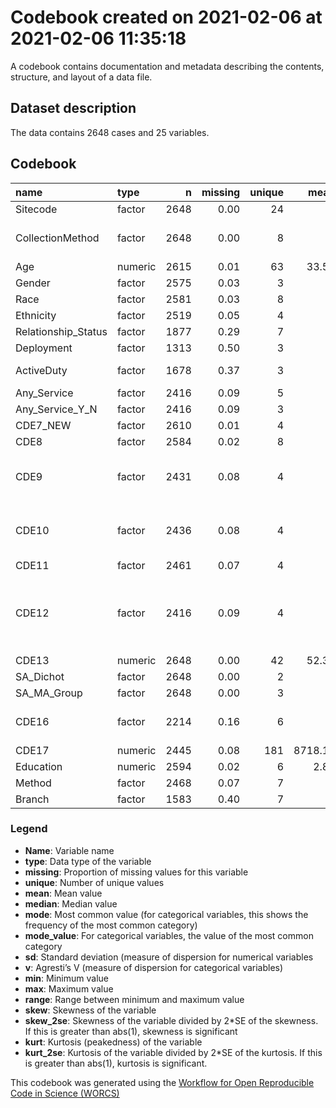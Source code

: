 Codebook created on 2021-02-06 at 2021-02-06 11:35:18
================

A codebook contains documentation and metadata describing the contents,
structure, and layout of a data file.

## Dataset description

The data contains 2648 cases and 25 variables.

## Codebook

| name                 | type    |    n | missing | unique |    mean | median | mode | mode\_value                                                         |        sd |    v | min |      max |    range |  skew | skew\_2se |    kurt | kurt\_2se |
| :------------------- | :------ | ---: | ------: | -----: | ------: | -----: | ---: | :------------------------------------------------------------------ | --------: | ---: | --: | -------: | -------: | ----: | --------: | ------: | --------: |
| Sitecode             | factor  | 2648 |    0.00 |     24 |         |        |  617 | 25                                                                  |           | 0.87 |     |          |          |       |           |         |           |
| CollectionMethod     | factor  | 2648 |    0.00 |      8 |         |        | 1162 | computer administrated self-report (1)                              |           | 0.70 |     |          |          |       |           |         |           |
| Age                  | numeric | 2615 |    0.01 |     63 |   33.56 |     29 |   29 |                                                                     |     13.71 |      |  18 |       88 |       70 |  0.92 |      9.56 |  \-0.25 |    \-1.32 |
| Gender               | factor  | 2575 |    0.03 |      3 |         |        | 1561 | Male                                                                |           | 0.48 |     |          |          |       |           |         |           |
| Race                 | factor  | 2581 |    0.03 |      8 |         |        | 1767 | White/Caucasian                                                     |           | 0.50 |     |          |          |       |           |         |           |
| Ethnicity            | factor  | 2519 |    0.05 |      4 |         |        | 2232 | Non-Hispanic                                                        |           | 0.20 |     |          |          |       |           |         |           |
| Relationship\_Status | factor  | 1877 |    0.29 |      7 |         |        |  771 |                                                                     |           | 0.68 |     |          |          |       |           |         |           |
| Deployment           | factor  | 1313 |    0.50 |      3 |         |        | 1335 |                                                                     |           | 0.50 |     |          |          |       |           |         |           |
| ActiveDuty           | factor  | 1678 |    0.37 |      3 |         |        | 1160 | Classified as active duty                                           |           | 0.43 |     |          |          |       |           |         |           |
| Any\_Service         | factor  | 2416 |    0.09 |      5 |         |        |  831 | Veteran                                                             |           | 0.67 |     |          |          |       |           |         |           |
| Any\_Service\_Y\_N   | factor  | 2416 |    0.09 |      3 |         |        | 1645 | SM or Veteran                                                       |           | 0.43 |     |          |          |       |           |         |           |
| CDE7\_NEW            | factor  | 2610 |    0.01 |      4 |         |        |  945 | \= “No”                                                             |           | 0.66 |     |          |          |       |           |         |           |
| CDE8                 | factor  | 2584 |    0.02 |      8 |         |        |  534 | likely                                                              |           | 0.83 |     |          |          |       |           |         |           |
| CDE9                 | factor  | 2431 |    0.08 |      4 |         |        | 1248 | I thought that death was probable or certain                        |           | 0.59 |     |          |          |       |           |         |           |
| CDE10                | factor  | 2436 |    0.08 |      4 |         |        | 1246 | I believed what I did equaled or exceeded what would be lethal      |           | 0.58 |     |          |          |       |           |         |           |
| CDE11                | factor  | 2461 |    0.07 |      4 |         |        | 1200 | I intended to die.                                                  |           | 0.55 |     |          |          |       |           |         |           |
| CDE12                | factor  | 2416 |    0.09 |      4 |         |        | 1127 | I was uncertain whether death could be avoided by medical attention |           | 0.64 |     |          |          |       |           |         |           |
| CDE13                | numeric | 2648 |    0.00 |     42 |   52.34 |      2 |    2 |                                                                     |   1436.39 |      |   1 |    42865 |    42864 | 29.63 |    311.43 |  876.61 |   4608.29 |
| SA\_Dichot           | factor  | 2648 |    0.00 |      2 |         |        | 2648 | Yes                                                                 |           | 0.00 |     |          |          |       |           |         |           |
| SA\_MA\_Group        | factor  | 2648 |    0.00 |      3 |         |        | 1533 | Multiple SA                                                         |           | 0.49 |     |          |          |       |           |         |           |
| CDE16                | factor  | 2214 |    0.16 |      6 |         |        |  793 | No medical attention required                                       |           | 0.75 |     |          |          |       |           |         |           |
| CDE17                | numeric | 2445 |    0.08 |    181 | 8718.19 |      2 |    2 |                                                                     | 286653.97 |      |   0 | 10000000 | 10000000 | 34.65 |    349.99 | 1204.33 |   6084.04 |
| Education            | numeric | 2594 |    0.02 |      6 |    2.84 |      3 |    3 |                                                                     |      0.89 |      |   1 |        5 |        4 |  0.32 |      3.38 |    0.22 |      1.12 |
| Method               | factor  | 2468 |    0.07 |      7 |         |        | 1225 | Overdose                                                            |           | 0.69 |     |          |          |       |           |         |           |
| Branch               | factor  | 1583 |    0.40 |      7 |         |        | 1065 |                                                                     |           | 0.64 |     |          |          |       |           |         |           |

### Legend

  - **Name**: Variable name
  - **type**: Data type of the variable
  - **missing**: Proportion of missing values for this variable
  - **unique**: Number of unique values
  - **mean**: Mean value
  - **median**: Median value
  - **mode**: Most common value (for categorical variables, this shows
    the frequency of the most common category)
  - **mode\_value**: For categorical variables, the value of the most
    common category
  - **sd**: Standard deviation (measure of dispersion for numerical
    variables
  - **v**: Agresti’s V (measure of dispersion for categorical variables)
  - **min**: Minimum value
  - **max**: Maximum value
  - **range**: Range between minimum and maximum value
  - **skew**: Skewness of the variable
  - **skew\_2se**: Skewness of the variable divided by 2\*SE of the
    skewness. If this is greater than abs(1), skewness is significant
  - **kurt**: Kurtosis (peakedness) of the variable
  - **kurt\_2se**: Kurtosis of the variable divided by 2\*SE of the
    kurtosis. If this is greater than abs(1), kurtosis is significant.

This codebook was generated using the [Workflow for Open Reproducible
Code in Science (WORCS)](https://osf.io/zcvbs/)
